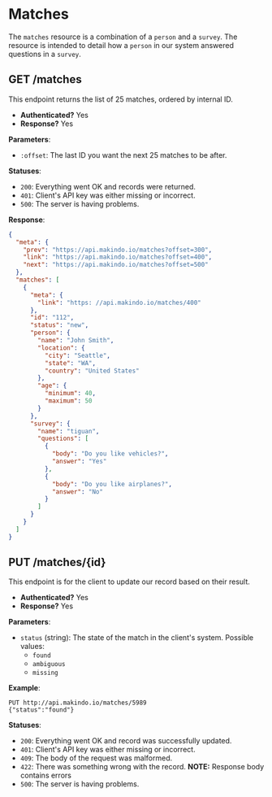 Matches
=======

The `matches` resource is a combination of a `person` and a `survey`.
The resource is intended to detail how a `person` in our system answered questions in a `survey`.

GET /matches
------------

This endpoint returns the list of 25 matches, ordered by internal ID.

  - **Authenticated?** Yes
  - **Response?** Yes

**Parameters**:

  - `:offset`: The last ID you want the next 25 matches to be after.

**Statuses**:

  - `200`: Everything went OK and records were returned.
  - `401`: Client's API key was either missing or incorrect.
  - `500`: The server is having problems.

**Response**:

``` json
{
  "meta": {
    "prev": "https://api.makindo.io/matches?offset=300",
    "link": "https://api.makindo.io/matches?offset=400",
    "next": "https://api.makindo.io/matches?offset=500"
  },
  "matches": [
    {
      "meta": {
        "link": "https: //api.makindo.io/matches/400"
      },
      "id": "112",
      "status": "new",
      "person": {
        "name": "John Smith",
        "location": {
          "city": "Seattle",
          "state": "WA",
          "country": "United States"
        },
        "age": {
          "minimum": 40,
          "maximum": 50
        }
      },
      "survey": {
        "name": "tiguan",
        "questions": [
          {
            "body": "Do you like vehicles?",
            "answer": "Yes"
          },
          {
            "body": "Do you like airplanes?",
            "answer": "No"
          }
        ]
      }
    }
  ]
}
```

PUT /matches/{id}
------------------

This endpoint is for the client to update our record based on their result.

  - **Authenticated?** Yes
  - **Response?** Yes

**Parameters**:

  - `status` (string): The state of the match in the client's system. Possible values:
    * `found`
    * `ambiguous`
    * `missing`

**Example**:

    PUT http://api.makindo.io/matches/5989 
    {"status":"found"}


**Statuses**:

  - `200`: Everything went OK and record was successfully updated.
  - `401`: Client's API key was either missing or incorrect.
  - `409`: The body of the request was malformed.
  - `422`: There was something wrong with the record. **NOTE:** Response body contains errors
  - `500`: The server is having problems.
